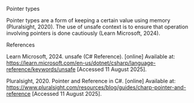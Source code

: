 Pointer types

Pointer types are a form of keeping a certain value using memory (Pluralsight, 2020).
The use of unsafe context is to ensure that operation involving pointers is done cautiously (Learn Microsoft, 2024).

References

Learn Microsoft, 2024. unsafe (C# Reference). [online] Available at: https://learn.microsoft.com/en-us/dotnet/csharp/language-reference/keywords/unsafe [Accessed 11 August 2025].

Pluralsight, 2020. Pointer and Reference in C#. [online] Available at: https://www.pluralsight.com/resources/blog/guides/charp-pointer-and-reference [Accessed 11 August 2025].

